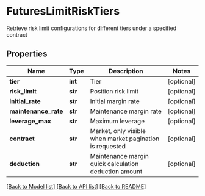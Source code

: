 # FuturesLimitRiskTiers

Retrieve risk limit configurations for different tiers under a specified contract
## Properties
Name | Type | Description | Notes
------------ | ------------- | ------------- | -------------
**tier** | **int** | Tier | [optional] 
**risk_limit** | **str** | Position risk limit | [optional] 
**initial_rate** | **str** | Initial margin rate | [optional] 
**maintenance_rate** | **str** | Maintenance margin rate | [optional] 
**leverage_max** | **str** | Maximum leverage | [optional] 
**contract** | **str** | Market, only visible when market pagination is requested | [optional] 
**deduction** | **str** | Maintenance margin quick calculation deduction amount | [optional] 

[[Back to Model list]](../README.md#documentation-for-models) [[Back to API list]](../README.md#documentation-for-api-endpoints) [[Back to README]](../README.md)


